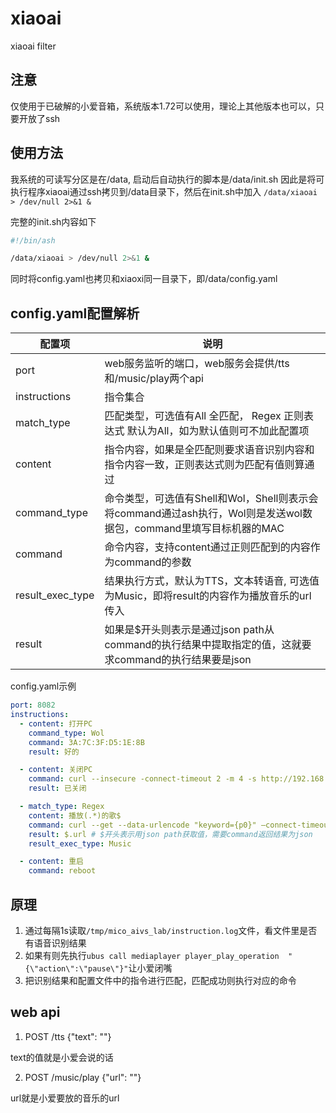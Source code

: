 # xiaoai
 xiaoai filter

 ## 注意
 仅使用于已破解的小爱音箱，系统版本1.72可以使用，理论上其他版本也可以，只要开放了ssh

 ## 使用方法
 我系统的可读写分区是在/data, 启动后自动执行的脚本是/data/init.sh
 因此是将可执行程序xiaoai通过ssh拷贝到/data目录下，然后在init.sh中加入
 `/data/xiaoai > /dev/null 2>&1 &`

 完整的init.sh内容如下
 ```sh
#!/bin/ash

/data/xiaoai > /dev/null 2>&1 &
 ```

同时将config.yaml也拷贝和xiaoxi同一目录下，即/data/config.yaml

## config.yaml配置解析
| 配置项 | 说明 |
| --- | --- |
| port |                web服务监听的端口，web服务会提供/tts和/music/play两个api |
| instructions |        指令集合 |
| match_type |          匹配类型，可选值有All 全匹配， Regex 正则表达式  默认为All，如为默认值则可不加此配置项 |
| content |            指令内容，如果是全匹配则要求语音识别内容和指令内容一致，正则表达式则为匹配有值则算通过 |
| command_type |        命令类型，可选值有Shell和Wol，Shell则表示会将command通过ash执行，Wol则是发送wol数据包，command里填写目标机器的MAC |
| command |             命令内容，支持content通过正则匹配到的内容作为command的参数 |
| result_exec_type|    结果执行方式，默认为TTS，文本转语音, 可选值为Music，即将result的内容作为播放音乐的url传入 |
| result |              如果是$开头则表示是通过json path从command的执行结果中提取指定的值，这就要求command的执行结果要是json |


config.yaml示例
```yaml
port: 8082
instructions:
  - content: 打开PC
    command_type: Wol
    command: 3A:7C:3F:D5:1E:8B
    result: 好的

  - content: 关闭PC
    command: curl --insecure -connect-timeout 2 -m 4 -s http://192.168.1.100:30000?pass=sdfscs
    result: 已关闭

  - match_type: Regex
    content: 播放(.*)的歌$
    command: curl --get --data-urlencode "keyword={p0}" –connect-timeout 2  http://192.168.2.102:3030/music # {p0}表示匹配到的第一个替换到这里,{p1} {p2}以此类推
    result: $.url # $开头表示用json path获取值，需要command返回结果为json
    result_exec_type: Music

  - content: 重启
    command: reboot
```

## 原理
1. 通过每隔1s读取`/tmp/mico_aivs_lab/instruction.log`文件，看文件里是否有语音识别结果
2. 如果有则先执行`ubus call mediaplayer player_play_operation  "{\"action\":\"pause\"}"`让小爱闭嘴
3. 把识别结果和配置文件中的指令进行匹配，匹配成功则执行对应的命令

## web api
1. POST /tts {"text": ""}         

text的值就是小爱会说的话

2. POST /music/play {"url": ""}

url就是小爱要放的音乐的url
